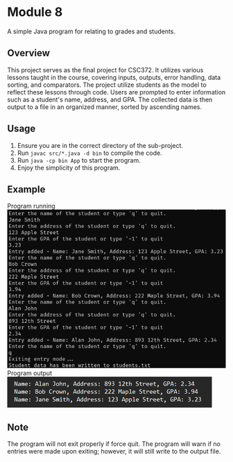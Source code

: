 # Module 8
A simple Java program for relating to grades and students.

## Overview
This project serves as the final project for CSC372. It utilizes various lessons taught in the course, covering inputs, outputs, error handling, data sorting, and comparators.  The project utilize students as the model to reflect these lessons through code. Users are prompted to enter information such as a student's name, address, and GPA. The collected data is then output to a file in an organized manner, sorted by ascending names.

## Usage
1. Ensure you are in the correct directory of the sub-project.
2. Run ```javac src/*.java -d bin``` to compile the code.
3. Run ```java -cp bin App``` to start the program.
4. Enjoy the simplicity of this program.

## Example
Program running <br>
![](./input_example.png) <br>
Program output <br>
![](./output_example.png)

## Note
The program will not exit properly if force quit. The program will warn if no entries were made upon exiting; however, it will still write to the output file.
